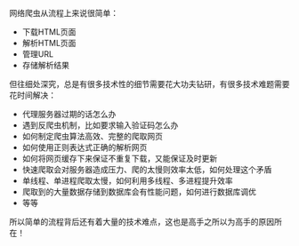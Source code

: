 网络爬虫从流程上来说很简单：

* 下载HTML页面
* 解析HTML页面
* 管理URL
* 存储解析结果

但往细处深究，总是有很多技术性的细节需要花大功夫钻研，有很多技术难题需要花时间解决：

* 代理服务器过期的话怎么办
* 遇到反爬虫机制，比如要求输入验证码怎么办
* 如何制定爬虫算法高效、完整的爬取网页
* 如何使用正则表达式正确的解析网页
* 如何将网页缓存下来保证不重复下载，又能保证及时更新
* 快速爬取会对服务器造成压力、爬的太慢则效率太低，如何处理这个矛盾
* 单线程、单进程爬取太慢，如何利用多线程、多进程提升效率
* 爬取到的大量数据存储到数据库会有性能问题，如何进行数据库调优
* 等等

所以简单的流程背后还有着大量的技术难点，这也是高手之所以为高手的原因所在！

